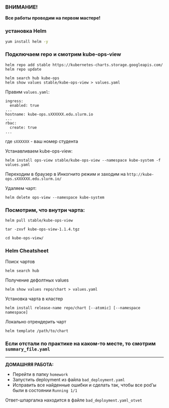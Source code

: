 ### ВНИМАНИЕ!

**Все работы проводим на первом мастере!**

### установка Helm

```bash
yum install helm -y
```

### Подключаем repo и смотрим kube-ops-view

```
helm repo add stable https://kubernetes-charts.storage.googleapis.com/
helm repo update

helm search hub kube-ops
helm show values stable/kube-ops-view > values.yaml

```

Правим `values.yaml`:

```
ingress:
  enabled: true
...
hostname: kube-ops.sXXXXXX.edu.slurm.io
...
rbac:
  create: true
...
```
где `sXXXXXX` - ваш номер студента

Устанавливаем kube-ops-view:

```
helm install ops-view stable/kube-ops-view --namespace kube-system -f values.yaml
```

Переходим в браузер в Инкогнито режим и заходим на `http://kube-ops.sXXXXXX.edu.slurm.io/`

Удаляем чарт:

```
helm delete ops-view --namespace kube-system
```

### Посмотрим, что внутри чарта:

```
helm pull stable/kube-ops-view

tar -zxvf kube-ops-view-1.1.4.tgz

cd kube-ops-view/
```

### Helm Cheatsheet

Поиск чартов

```
helm search hub
```

Получение дефолтных values

```
helm show values repo/chart > values.yaml
```

Установка чарта в кластер

```
helm install release-name repo/chart [--atomic] [--namespace namespace]
```

Локально отрендерить чарт

```
helm template /path/to/chart
```

### Если отстали по практике на каком-то месте, то смотрим ```summary_file.yaml```

---

**ДОМАШНЯЯ РАБОТА:**

- Перейти в папку `homework`
- Запустить deployment из файла `bad_deployment.yaml`
- Исправить все найденные ошибки и сделать так, чтобы все pod'ы были в состоянии `Running 1/1`

Ответ-шпаргалка находится в файле `bad_deployment.yaml_otvet`
